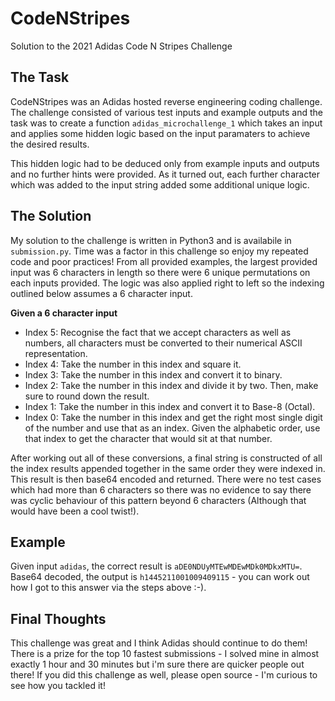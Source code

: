 # CodeNStripes
Solution to the 2021 Adidas Code N Stripes Challenge

## The Task
CodeNStripes was an Adidas hosted reverse engineering coding challenge. The challenge consisted of various test inputs and example outputs and the task was to create a function `adidas_microchallenge_1` which takes an input and applies some hidden logic based on the input paramaters to achieve the desired results.


This hidden logic had to be deduced only from example inputs and outputs and no further hints were provided. As it turned out, each further character which was added to the input string added some additional unique logic. 


## The Solution
My solution to the challenge is written in Python3 and is availabile in `submission.py`. Time was a factor in this challenge so enjoy my repeated code and poor practices! From all provided examples, the largest provided input was 6 characters in length so there were 6 unique permutations on each inputs provided. The logic was also applied right to left so the indexing outlined below assumes a 6 character input.


**Given a 6 character input**
- Index 5: Recognise the fact that we accept characters as well as numbers, all characters must be converted to their numerical ASCII representation.
- Index 4: Take the number in this index and square it.
- Index 3: Take the number in this index and convert it to binary.
- Index 2: Take the number in this index and divide it by two. Then, make sure to round down the result.
- Index 1: Take the number in this index and convert it to Base-8 (Octal).
- Index 0: Take the number in this index and get the right most single digit of the number and use that as an index. Given the alphabetic order, use that index to get the character that would sit at that number.


After working out all of these conversions, a final string is constructed of all the index results appended together in the same order they were indexed in. This result is then base64 encoded and returned. There were no test cases which had more than 6 characters so there was no evidence to say there was cyclic behaviour of this pattern beyond 6 characters (Although that would have been a cool twist!). 


## Example
Given input `adidas`, the correct result is `aDE0NDUyMTEwMDEwMDk0MDkxMTU=`. Base64 decoded, the output is `h1445211001009409115` - you can work out how I got to this answer via the steps above :-).


## Final Thoughts
This challenge was great and I think Adidas should continue to do them! There is a prize for the top 10 fastest submissions - I solved mine in almost exactly 1 hour and 30 minutes but i'm sure there are quicker people out there! If you did this challenge as well, please open source - I'm curious to see how you tackled it!